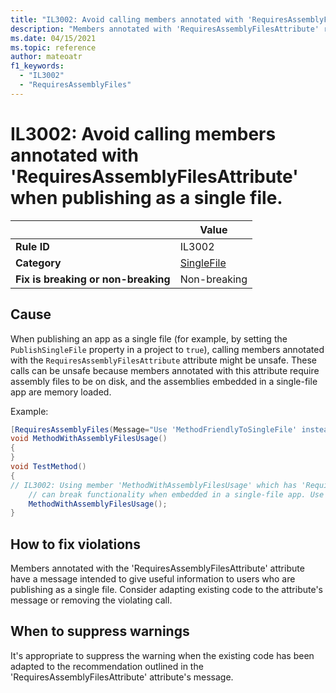 ```yaml
---
title: "IL3002: Avoid calling members annotated with 'RequiresAssemblyFilesAttribute' when publishing as a single file (code analysis)"
description: "Members annotated with 'RequiresAssemblyFilesAttribute' require assembly files to be on disk"
ms.date: 04/15/2021
ms.topic: reference
author: mateoatr
f1_keywords:
  - "IL3002"
  - "RequiresAssemblyFiles"
---
```

# IL3002: Avoid calling members annotated with 'RequiresAssemblyFilesAttribute' when publishing as a single file.

|                                     | Value                                |
|-------------------------------------|--------------------------------------|
| **Rule ID**                         | IL3002                               |
| **Category**                        | [SingleFile](singlefile-warnings.md) |
| **Fix is breaking or non-breaking** | Non-breaking                         |

## Cause

When publishing an app as a single file (for example, by setting the `PublishSingleFile` property in a project to `true`), calling members annotated with the `RequiresAssemblyFilesAttribute` attribute might be unsafe. These calls can be unsafe because members annotated with this attribute require assembly files to be on disk, and the assemblies embedded in a single-file app are memory loaded.

Example:

```C#
[RequiresAssemblyFiles(Message="Use 'MethodFriendlyToSingleFile' instead", Url="http://help/assemblyfiles")]
void MethodWithAssemblyFilesUsage()
{
}
void TestMethod()
{
// IL3002: Using member 'MethodWithAssemblyFilesUsage' which has 'RequiresAssemblyFilesAttribute'
    // can break functionality when embedded in a single-file app. Use 'MethodFriendlyToSingleFile' instead. http://help/assemblyfiles
    MethodWithAssemblyFilesUsage();
}
```

## How to fix violations

Members annotated with the 'RequiresAssemblyFilesAttribute' attribute have a message intended to give useful information to users who are publishing as a single file. Consider adapting existing code to the attribute's message or removing the violating call.

## When to suppress warnings

It's appropriate to suppress the warning when the existing code has been adapted to the recommendation outlined in the 'RequiresAssemblyFilesAttribute' attribute's message.
